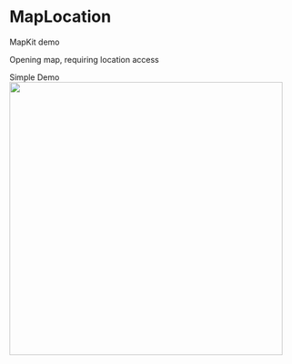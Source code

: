 # MapLocation
MapKit demo

Opening map, requiring location access

Simple Demo
<img src="map_and_location_demo.gif" width="480" />
